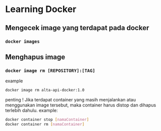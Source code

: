 # Learning Docker

## Mengecek image yang terdapat pada docker

### `docker images`

## Menghapus image

### `docker image rm [REPOSITORY]:[TAG]`

example
```sh
docker image rm alta-api-docker:1.0
```
penting ! Jika terdapat container yang masih menjalankan atau menggunakan image tersebut, maka container harus distop dan dihapus terlebih dahulu. example:
```sh
docker container stop [namaContainer]
docker container rm [namaContainer]
```
